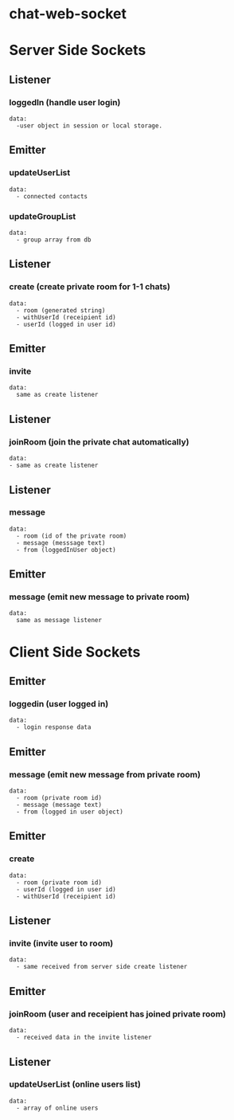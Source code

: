 # chat-web-socket

# Server Side Sockets
## Listener
  ### loggedIn (handle user login)
    data:
      -user object in session or local storage.
## Emitter
  ### updateUserList
    data:
      - connected contacts
    
  ### updateGroupList
    data:
      - group array from db

## Listener
  ### create (create private room for 1-1 chats)
    data:
      - room (generated string)
      - withUserId (receipient id)
      - userId (logged in user id)
    
## Emitter
  ### invite
    data:
      same as create listener

## Listener
  ### joinRoom (join the private chat automatically)
    data:
    - same as create listener
    
## Listener
  ### message
    data:
      - room (id of the private room)
      - message (messsage text)
      - from (loggedInUser object)
    
## Emitter
  ### message (emit new message to private room)
    data:
      same as message listener
    
    

# Client Side Sockets

## Emitter
  ### loggedin (user logged in)
    data:
      - login response data
    
## Emitter
  ### message (emit new message from private room)
    data:
      - room (private room id)
      - message (message text)
      - from (logged in user object)
    
## Emitter
  ### create
    data:
      - room (private room id)
      - userId (logged in user id)
      - withUserId (receipient id)


## Listener
  ### invite (invite user to room)
    data:
      - same received from server side create listener
    
## Emitter
  ### joinRoom (user and receipient has joined private room)
    data:
      - received data in the invite listener
    

## Listener
  ### updateUserList (online users list)
    data:
      - array of online users
    

